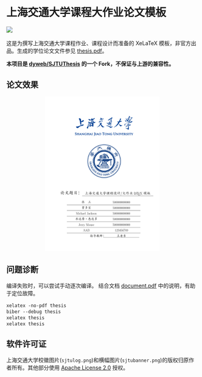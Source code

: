 # 上海交通大学课程大作业论文模板

[![](https://img.shields.io/badge/sharelatex-deprecated-lightgrey.svg)](https://www.sharelatex.com/templates/5a03fcddc4aab43a4a6226e2)

这是为撰写上海交通大学课程作业、课程设计而准备的 XeLaTeX 模板，非官方出品。生成的学位论文文件参见 [thesis.pdf](./thesis.pdf)。

**本项目是 [dyweb/SJTUThesis](https://github.com/dyweb/SJTUThesis) 的一个 Fork，不保证与上游的兼容性。**

## 论文效果

<p align="center">
      <a><img src="./cover.png" width="300"></a>
</p>



## 问题诊断

编译失败时，可以尝试手动逐次编译。
结合文档 [document.pdf](./document.pdf) 中的说明，有助于定位故障。

    xelatex -no-pdf thesis
    biber --debug thesis
    xelatex thesis
    xelatex thesis


## 软件许可证

上海交通大学校徽图片(`sjtulog.png`)和横幅图片(`sjtubanner.png`)的版权归原作者所有。其他部分使用 [Apache License 2.0](LICENSE) 授权。
